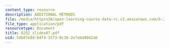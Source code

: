 ```yaml
---
content_type: resource
description: ADDITIONAL METHODS
file: /media/https%3A/open-learning-course-data-rc.s3.amazonaws.com/6-252j-nonlinear-programming-spring-2003/5db87e8d64f415730c362e7abd4042a6_6252_slides07.pdf
file_type: application/pdf
resourcetype: Document
title: 6252_slides07.pdf
uid: 5db87e8d-64f4-1573-0c36-2e7abd4042a6
---
```

